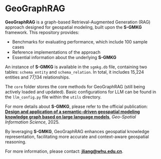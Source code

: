 # GeoGraphRAG

**GeoGraphRAG** is a graph-based Retrieval-Augmented Generation (RAG) approach designed for geospatial modeling, built upon the **S-GMKG** framework. This repository provides:

- Benchmarks for evaluating performance, which include 100 sample cases
- Reference implementations of the approach
- Essential information about the underlying **S-GMKG**

An instance of **S-GMKG** is available in the `sgmkg.db` file, containing two tables: `schema_entity` and `schema_relation`. In total, it includes 15,224 entities and 77,134 relationships.

The `core` folder stores the core methods for GeoGraphRAG (still being actively loaded and updated). Basic configurations for LLM can be found in the `llm_config.py` file within the `utils` directory.

For more details about **S-GMKG**, please refer to the official publication:  
**[Design and application of a semantic-driven geospatial modeling knowledge graph based on large language models](https://www.tandfonline.com/doi/full/10.1080/10095020.2025.2483884#d1e2516)**, *Geo-Spatial Information Science*, 2025.

By leveraging **S-GMKG**, GeoGraphRAG enhances geospatial knowledge representation, facilitating more accurate and context-aware geospatial reasoning.

For more information, please contact: **jliang@whu.edu.cn**.
